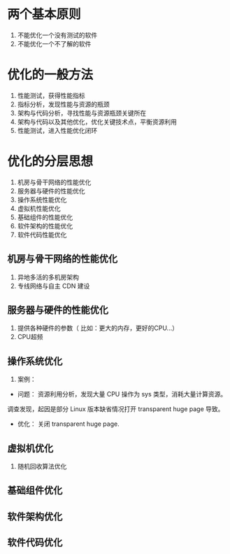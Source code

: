 # 两个基本原则
1. 不能优化一个没有测试的软件
2. 不能优化一个不了解的软件

# 优化的一般方法
1. 性能测试，获得性能指标
2. 指标分析，发现性能与资源的瓶颈
3. 架构与代码分析，寻找性能与资源瓶颈关键所在
4. 架构与代码以及其他优化，优化关键技术点，平衡资源利用
5. 性能测试，进入性能优化闭环

# 优化的分层思想
1. 机房与骨干网络的性能优化
2. 服务器与硬件的性能优化
3. 操作系统性能优化
4. 虚拟机性能优化
5. 基础组件的性能优化
6. 软件架构的性能优化
7. 软件代码性能优化

## 机房与骨干网络的性能优化
1. 异地多活的多机房架构
2. 专线网络与自主 CDN 建设

## 服务器与硬件的性能优化
1. 提供各种硬件的参数（ 比如：更大的内存，更好的CPU...）
2. CPU超频

## 操作系统优化
1. 案例：
- 问题：
资源利用分析，发现大量 CPU 操作为 sys 类型，消耗大量计算资源。

调查发现，起因是部分 Linux 版本缺省情况打开 transparent huge page 导致。

- 优化：
关闭 transparent huge page.

## 虚拟机优化
1. 随机回收算法优化

## 基础组件优化

## 软件架构优化

## 软件代码优化
